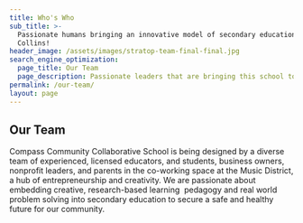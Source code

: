 ```yaml
---
title: Who's Who
sub_title: >-
  Passionate humans bringing an innovative model of secondary education to Fort
  Collins!
header_image: /assets/images/stratop-team-final-final.jpg
search_engine_optimization:
  page_title: Our Team
  page_description: Passionate leaders that are bringing this school to life.
permalink: /our-team/
layout: page
---
```



## Our Team

Compass Community Collaborative School is being designed by a diverse team of experienced, licensed educators, and students, business owners, nonprofit leaders, and parents in the co-working space at the Music District, a hub of entrepreneurship and creativity. We are passionate about embedding creative, research-based learning &nbsp;pedagogy and real world problem solving into secondary education to secure a safe and healthy future for our community.